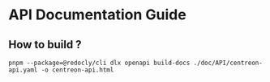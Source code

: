 # API Documentation Guide

## How to build ?

```console
pnpm --package=@redocly/cli dlx openapi build-docs ./doc/API/centreon-api.yaml -o centreon-api.html
```
